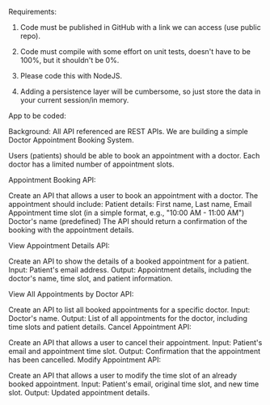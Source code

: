 Requirements: 

1. Code must be published in GitHub with a link we can access (use public repo).

2. Code must compile with some effort on unit tests, doesn't have to be 100%, but it shouldn't be 0%.

3. Please code this with NodeJS.

4. Adding a persistence layer will be cumbersome, so just store the data in your current session/in memory.

App to be coded:

Background: All API referenced are REST APIs.
We are building a simple Doctor Appointment Booking System.

Users (patients) should be able to book an appointment with a doctor. Each doctor has a limited number of appointment slots.

Appointment Booking API:

Create an API that allows a user to book an appointment with a doctor.
The appointment should include:
Patient details: First name, Last name, Email
Appointment time slot (in a simple format, e.g., "10:00 AM - 11:00 AM")
Doctor's name (predefined)
The API should return a confirmation of the booking with the appointment details.
 

View Appointment Details API:

Create an API to show the details of a booked appointment for a patient.
Input: Patient's email address.
Output: Appointment details, including the doctor's name, time slot, and patient information.
 

View All Appointments by Doctor API:

Create an API to list all booked appointments for a specific doctor.
Input: Doctor's name.
Output: List of all appointments for the doctor, including time slots and patient details.
Cancel Appointment API:

Create an API that allows a user to cancel their appointment.
Input: Patient's email and appointment time slot.
Output: Confirmation that the appointment has been cancelled.
Modify Appointment API:

Create an API that allows a user to modify the time slot of an already booked appointment.
Input: Patient's email, original time slot, and new time slot.
Output: Updated appointment details.